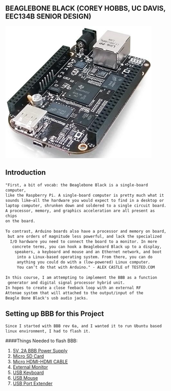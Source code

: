 BEAGLEBONE BLACK (COREY HOBBS, UC DAVIS, EEC134B SENIOR DESIGN)
----------------------------------------------------------------

![Alt Text](https://github.com/chobberoni/beagle134/blob/master/images/bbblack.jpg)


Introduction
------------
	"First, a bit of vocab: the Beaglebone Black is a single-board computer, 
	like the Raspberry Pi. A single-board computer is pretty much what it 
	sounds like—all the hardware you would expect to find in a desktop or 
	laptop computer, shrunken down and soldered to a single circuit board. 
	A processor, memory, and graphics acceleration are all present as chips 
	on the board.

    To contrast, Arduino boards also have a processor and memory on board,
     but are orders of magnitude less powerful, and lack the specialized
      I/O hardware you need to connect the board to a monitor. In more
       concrete terms, you can hook a Beagleboard Black up to a display,
        speakers, a keyboard and mouse and an Ethernet network, and boot
         into a Linux-based operating system. From there, you can do 
         anything you could do with a (low-powered) Linux computer. 
         You can’t do that with Arduino." - ALEX CASTLE of TESTED.COM

    In this course, I am attempting to implement the BBB as a function
     generator and digital signal processor hybrid unit. 
    In hopes to create a close feeback loop with an external RF 
    Attenae system that will attached to the output/input of the
    Beagle Bone Black's usb audio jacks.

Setting up BBB for this Project
--------------------------------

	Since I started with BBB rev 6a, and I wanted it to run Ubuntu based linux environment, I had to flash it.

####Things Needed to flash BBB:

1. [5V, 2A BBB Power Supply](www.amazon.com/Power-Adapter-10W-BeagleBone-Black/dp/B00FA7DLE0/ref=sr_1_1?s=electronics&ie=UTF8&qid=1425883117&sr=1-1&keywords=beaglebone+black+power+supply)
2. [Micro SD Card](www.amazon.com/Sandisk-MicroSDHC-Memory-Card-Adapter/dp/B000WH6H1M)
3. [Micro HDMI-HDMI CABLE](www.amazon.com/HDMI-Male-Cable-1-3V-33AWG/dp/B0040ZTH2I/ref=sr_1_3?s=wireless&rps=1&ie=UTF8&qid=1425882768&sr=1-3&keywords=micro+hdmi+to+hdmi)
4. [External Monitor](github.com/chobberoni/beagle134/blob/master/images/February%2026%2C%202015%20at%201049PM(1).jpg)
5. [USB Keyboard](www.amazon.com/V7-Standard-USB-Keyboard-KC0A1-4N6P/dp/B005Y0G9ME)
6. [USB Mouse](www.amazon.com/dp/B002ZIN9DU/ref=cm_sw_r_tw_dp_v9t.ub0GPNG43)
7. [USB Port Extender](www.amazon.com/AmazonBasics-4-Port-USB-2-0-Ultra-Mini/dp/B003M0NURK/ref=pd_sim_pc_1?ie=UTF8&refRID=0D15C9R5PZ4RYNTD1BYC)